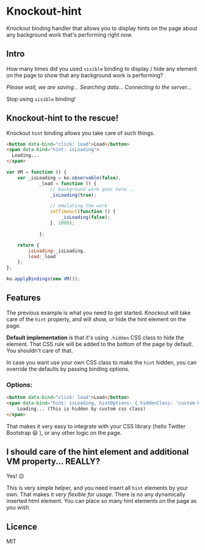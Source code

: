 # Knockout-hint

Knockout binding handler that allows you to display hints on the page about any background work that's performing right now.
 
## Intro


How many times did you used `visible` binding to display / hide any element on the page to show that any background work is performing? 

_Please wait, we are saving..._ 
_Searching data..._
_Connecting to the server..._

Stop using `visible` binding! 

## Knockout-hint to the rescue!

Knockout `hint` binding allows you take care of such things.
```html
<button data-bind="click: load">Load</button>
<span data-bind="hint: isLoading">
  Loading...
</span>
```
```javascript
var VM = function () {
    var _isLoading = ko.observable(false),
            _load = function () {
                // background work goes here...
                _isLoading(true);

                // emulating the work
                setTimeout(function () {
                    _isLoading(false);
                }, 1000);

            };

    return {
        isLoading:_isLoading,
        load:_load
    };
};

ko.applyBindings(new VM());
```

## Features

The previous example is what you need to get started. Knockout will take care of the `hint` property, and will show, or hide the hint element on the page. 

**Default implementation** is that it's using `.hidden` CSS class to hide the element. That CSS rule will be added to the bottom of the page by default. You shouldn't care of that.

In case you want use your own CSS class to make the `hint` hidden, you can override the defaults by passing binding options.

### Options:
```html
<button data-bind="click: load">Load</button>
<span data-bind="hint: isLoading, hintOptions: { hiddenClass: 'custom-hidden' }">
    Loading... (This is hidden by custom css class)
</span>
```

That makes it very easy to integrate with your CSS library (hello Twitter Bootstrap :smiley: ), or any other logic on the page.

## I should care of the hint element and additional VM property... REALLY?

Yes! :wink: 

This is very simple helper, and you need insert all `hint` elements by your own. That makes it _very flexible for usage_. There is no any dynamically inserted html element. You can place so many hint elements on the page as you wish.

## Licence
MIT